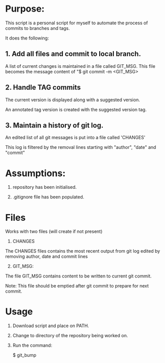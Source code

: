 # Purpose: 

This script is a personal script for myself to automate the process of commits to branches and tags.
 
It does the following:

## 1. Add all files and commit to local branch.
 
A list of current changes is maintained in a file called GIT_MSG. This file becomes the message content of "$ git commit -m <GIT_MSG>

## 2. Handle TAG commits

The current version is displayed along with a suggested version.

An annotated tag version is created with the suggested version tag.

## 3. Maintain a history of git log.

An edited list of all git messages is put into a file called 'CHANGES'

This log is filtered by the removal lines starting with "author", "date" and "commit" 

# Assumptions:

 1. repository has been initialised.

 2. .gitignore file has been populated.

# Files

 Works with two files (will create if not present)
 
1. CHANGES

The CHANGES files contains  the most recent output from git log edited by removing author, date and commit lines

2. GIT_MSG:

The file GIT_MSG contains content to be written to current git commit.

Note: This file should be emptied after git commit to prepare for next commit.

# Usage

1. Download script and place on PATH.

2. Change to directory of the repository being worked on.

3. Run the command:

    $ git_bump


